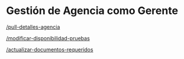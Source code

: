 # Gestión de Agencia como Gerente

[/pull-detalles-agencia](Gestio%CC%81n%20de%20Agencia%20como%20Gerente%206be23fa9887b451e84d41c54d375ec3e/pull-detalles-agencia%20c1e0ed11e1cb47f49c2c55686f70059a.md)

[/modificar-disponibilidad-pruebas](Gestio%CC%81n%20de%20Agencia%20como%20Gerente%206be23fa9887b451e84d41c54d375ec3e/modificar-disponibilidad-pruebas%209a9b1584d0184eb8b16c71fc8ee0a115.md)

[/actualizar-documentos-requeridos](Gestio%CC%81n%20de%20Agencia%20como%20Gerente%206be23fa9887b451e84d41c54d375ec3e/actualizar-documentos-requeridos%200fdbce131c374c71907c5e0d56a075ef.md)